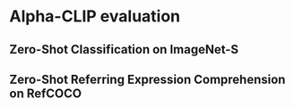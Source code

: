 # Alpha-CLIP evaluation
## Zero-Shot Classification on ImageNet-S

## Zero-Shot Referring Expression Comprehension on RefCOCO

